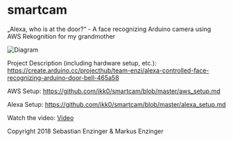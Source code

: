 # smartcam
„Alexa, who is at the door?“ - A face recognizing Arduino camera using AWS Rekognition for my grandmother

![Diagram](https://hackster.imgix.net/uploads/attachments/438960/diagram_smartcamera_FgmuvZ4wxg.png?auto=compress%2Cformat&w=1280&h=960&fit=max)

Project Description (including hardware setup, etc.): https://create.arduino.cc/projecthub/team-enzi/alexa-controlled-face-recognizing-arduino-door-bell-465a58

AWS Setup: https://github.com/ikk0/smartcam/blob/master/aws_setup.md

Alexa Setup: https://github.com/ikk0/smartcam/blob/master/alexa_setup.md

Watch the video: [Video](https://vimeo.com/257284726)

Copyright 2018 Sebastian Enzinger & Markus Enzinger
